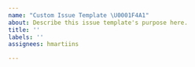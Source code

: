 ```yaml
---
name: "Custom Issue Template \U0001F4A1"
about: Describe this issue template's purpose here.
title: ''
labels: ''
assignees: hmartiins

---
```



